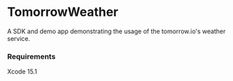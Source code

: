 # TomorrowWeather

A SDK and demo app demonstrating the usage of the tomorrow.io's weather service.

### Requirements

Xcode 15.1